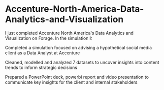 # Accenture-North-America-Data-Analytics-and-Visualization
I just completed Accenture North America's Data Analytics and Visualization on Forage. In the simulation I:


Completed a simulation focused on advising a hypothetical social media client as a Data Analyst at Accenture


Cleaned, modelled and analyzed 7 datasets to uncover insights into content trends to inform strategic decisions


Prepared a PowerPoint deck, powerbi report and video presentation to communicate key insights for the client and internal stakeholders
